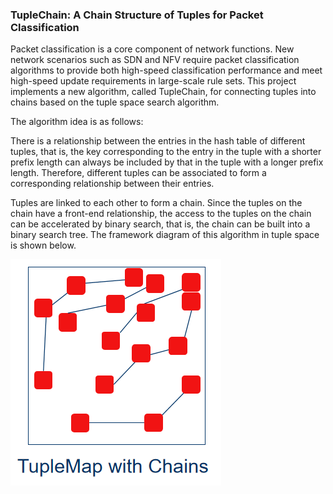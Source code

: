 ### TupleChain: A Chain Structure of Tuples for Packet Classification

Packet classification is a core component of network functions. New network scenarios such as SDN and NFV require packet classification algorithms to provide both high-speed classification performance and meet high-speed update requirements in large-scale rule sets. This project implements a new algorithm, called TupleChain, for connecting tuples into chains based on the tuple space search algorithm.

The algorithm idea is as follows:

There is a relationship between the entries in the hash table of different tuples, that is, the key corresponding to the entry in the tuple with a shorter prefix length can always be included by that in the tuple with a longer prefix length. Therefore, different tuples can be associated to form a corresponding relationship between their entries.

Tuples are linked to each other to form a chain. Since the tuples on the chain have a front-end relationship, the access to the tuples on the chain can be accelerated by binary search, that is, the chain can be built into a binary search tree. The framework diagram of this algorithm in tuple space is shown below.

![TupleChain](TupleChain.PNG)
